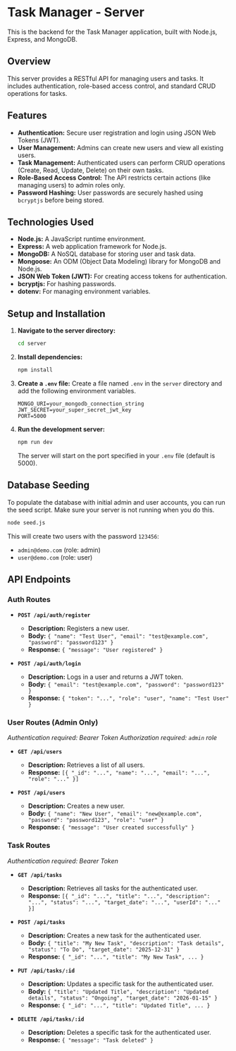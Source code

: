 # Task Manager - Server

This is the backend for the Task Manager application, built with Node.js, Express, and MongoDB.

## Overview

This server provides a RESTful API for managing users and tasks. It includes authentication, role-based access control, and standard CRUD operations for tasks.

## Features

-   **Authentication:** Secure user registration and login using JSON Web Tokens (JWT).
-   **User Management:** Admins can create new users and view all existing users.
-   **Task Management:** Authenticated users can perform CRUD operations (Create, Read, Update, Delete) on their own tasks.
-   **Role-Based Access Control:** The API restricts certain actions (like managing users) to admin roles only.
-   **Password Hashing:** User passwords are securely hashed using `bcryptjs` before being stored.

## Technologies Used

-   **Node.js:** A JavaScript runtime environment.
-   **Express:** A web application framework for Node.js.
-   **MongoDB:** A NoSQL database for storing user and task data.
-   **Mongoose:** An ODM (Object Data Modeling) library for MongoDB and Node.js.
-   **JSON Web Token (JWT):** For creating access tokens for authentication.
-   **bcryptjs:** For hashing passwords.
-   **dotenv:** For managing environment variables.

## Setup and Installation

1.  **Navigate to the server directory:**
    ```bash
    cd server
    ```

2.  **Install dependencies:**
    ```bash
    npm install
    ```

3.  **Create a `.env` file:**
    Create a file named `.env` in the `server` directory and add the following environment variables.

    ```env
    MONGO_URI=your_mongodb_connection_string
    JWT_SECRET=your_super_secret_jwt_key
    PORT=5000
    ```

4.  **Run the development server:**
    ```bash
    npm run dev
    ```
    The server will start on the port specified in your `.env` file (default is 5000).

## Database Seeding

To populate the database with initial admin and user accounts, you can run the seed script. Make sure your server is not running when you do this.

```bash
node seed.js
```

This will create two users with the password `123456`:
-   `admin@demo.com` (role: admin)
-   `user@demo.com` (role: user)

## API Endpoints

### Auth Routes

-   **`POST /api/auth/register`**
    -   **Description:** Registers a new user.
    -   **Body:** `{ "name": "Test User", "email": "test@example.com", "password": "password123" }`
    -   **Response:** `{ "message": "User registered" }`

-   **`POST /api/auth/login`**
    -   **Description:** Logs in a user and returns a JWT token.
    -   **Body:** `{ "email": "test@example.com", "password": "password123" }`
    -   **Response:** `{ "token": "...", "role": "user", "name": "Test User" }`

### User Routes (Admin Only)

*Authentication required: Bearer Token*
*Authorization required: `admin` role*

-   **`GET /api/users`**
    -   **Description:** Retrieves a list of all users.
    -   **Response:** `[{ "_id": "...", "name": "...", "email": "...", "role": "..." }]`

-   **`POST /api/users`**
    -   **Description:** Creates a new user.
    -   **Body:** `{ "name": "New User", "email": "new@example.com", "password": "password123", "role": "user" }`
    -   **Response:** `{ "message": "User created successfully" }`

### Task Routes

*Authentication required: Bearer Token*

-   **`GET /api/tasks`**
    -   **Description:** Retrieves all tasks for the authenticated user.
    -   **Response:** `[{ "_id": "...", "title": "...", "description": "...", "status": "...", "target_date": "...", "userId": "..." }]`

-   **`POST /api/tasks`**
    -   **Description:** Creates a new task for the authenticated user.
    -   **Body:** `{ "title": "My New Task", "description": "Task details", "status": "To Do", "target_date": "2025-12-31" }`
    -   **Response:** `{ "_id": "...", "title": "My New Task", ... }`

-   **`PUT /api/tasks/:id`**
    -   **Description:** Updates a specific task for the authenticated user.
    -   **Body:** `{ "title": "Updated Title", "description": "Updated details", "status": "Ongoing", "target_date": "2026-01-15" }`
    -   **Response:** `{ "_id": "...", "title": "Updated Title", ... }`

-   **`DELETE /api/tasks/:id`**
    -   **Description:** Deletes a specific task for the authenticated user.
    -   **Response:** `{ "message": "Task deleted" }`
